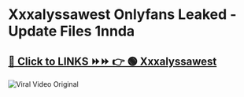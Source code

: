 
 # Xxxalyssawest Onlyfans Leaked - Update Files 1nnda

## <h2><a href="https://clipsfans.com/Xxxalyssawest&ref=git">🔗 Click to LINKS ⏩⏩ 👉 🟢 Xxxalyssawest </a></h2>

<a href="https://clipsfans.com/Xxxalyssawest&ref=git" rel="nofollow" data-target="animated-image.originalLink"><img src="https://i.ibb.co.com/xMMVF88/686577567.gif" alt="Viral Video Original" style="max-width: 100%; display: inline-block;" data-target="animated-image.originalImage"></a>


